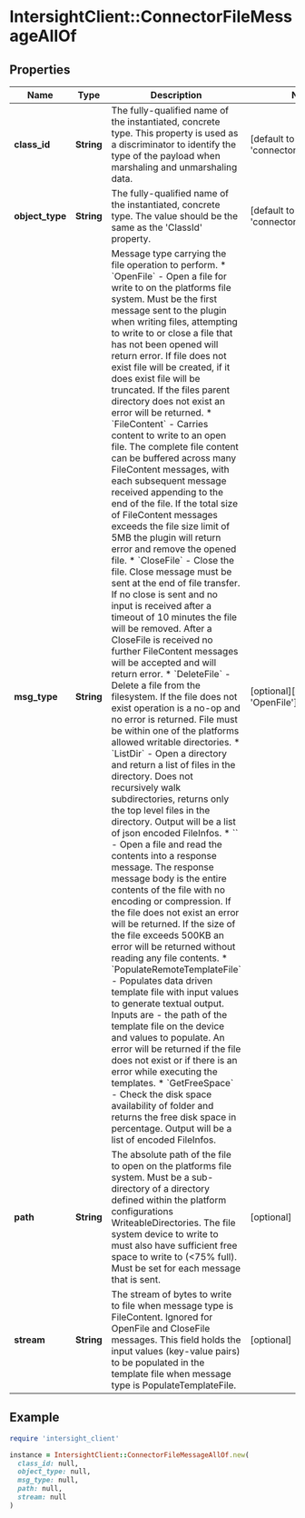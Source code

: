 # IntersightClient::ConnectorFileMessageAllOf

## Properties

| Name | Type | Description | Notes |
| ---- | ---- | ----------- | ----- |
| **class_id** | **String** | The fully-qualified name of the instantiated, concrete type. This property is used as a discriminator to identify the type of the payload when marshaling and unmarshaling data. | [default to &#39;connector.FileMessage&#39;] |
| **object_type** | **String** | The fully-qualified name of the instantiated, concrete type. The value should be the same as the &#39;ClassId&#39; property. | [default to &#39;connector.FileMessage&#39;] |
| **msg_type** | **String** | Message type carrying the file operation to perform. * &#x60;OpenFile&#x60; - Open a file for write to on the platforms file system. Must be the first message sent to the plugin when writing files, attempting to write to or close a file that has not been opened will return error. If file does not exist file will be created, if it does exist file will be truncated. If the files parent directory does not exist an error will be returned. * &#x60;FileContent&#x60; - Carries content to write to an open file. The complete file content can be buffered across many FileContent messages, with each subsequent message received appending to the end of the file. If the total size of FileContent messages exceeds the file size limit of 5MB the plugin will return error and remove the opened file. * &#x60;CloseFile&#x60; - Close the file. Close message must be sent at the end of file transfer. If no close is sent and no input is received after a timeout of 10 minutes the file will be removed. After a CloseFile is received no further FileContent messages will be accepted and will return error. * &#x60;DeleteFile&#x60; - Delete a file from the filesystem. If the file does not exist operation is a no-op and no error is returned. File must be within one of the platforms allowed writable directories. * &#x60;ListDir&#x60; - Open a directory and return a list of files in the directory. Does not recursively walk subdirectories, returns only the top level files in the directory. Output will be a list of json encoded FileInfos. * &#x60;&#x60; - Open a file and read the contents into a response message. The response message body is the entire contents of the file with no encoding or compression. If the file does not exist an error will be returned. If the size of the file exceeds 500KB an error will be returned without reading any file contents. * &#x60;PopulateRemoteTemplateFile&#x60; - Populates data driven template file with input values to generate textual output. Inputs are - the path of the template file on the device and values to populate. An error will be returned if the file does not exist or if there is an error while executing the templates. * &#x60;GetFreeSpace&#x60; - Check the disk space availability of folder and returns the free disk space in percentage. Output will be a list of encoded FileInfos. | [optional][default to &#39;OpenFile&#39;] |
| **path** | **String** | The absolute path of the file to open on the platforms file system. Must be a sub-directory of a directory defined within the platform configurations WriteableDirectories. The file system device to write to must also have sufficient free space to write to (&lt;75% full). Must be set for each message that is sent. | [optional] |
| **stream** | **String** | The stream of bytes to write to file when message type is FileContent. Ignored for OpenFile and CloseFile messages. This field holds the input values (key-value pairs) to be populated in the template file when message type is PopulateTemplateFile. | [optional] |

## Example

```ruby
require 'intersight_client'

instance = IntersightClient::ConnectorFileMessageAllOf.new(
  class_id: null,
  object_type: null,
  msg_type: null,
  path: null,
  stream: null
)
```

